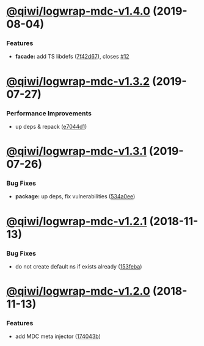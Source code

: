 # [@qiwi/logwrap-mdc-v1.4.0](https://github.com/qiwi/logwrap/compare/v1.3.2...v1.4.0) (2019-08-04)


### Features

* **facade:** add TS libdefs ([7f42d67](https://github.com/qiwi/logwrap/commit/7f42d67)), closes [#12](https://github.com/qiwi/logwrap/issues/12)

# [@qiwi/logwrap-mdc-v1.3.2](https://github.com/qiwi/logwrap/compare/v1.3.1...v1.3.2) (2019-07-27)


### Performance Improvements

* up deps & repack ([e7044d1](https://github.com/qiwi/logwrap/commit/e7044d1))

# [@qiwi/logwrap-mdc-v1.3.1](https://github.com/qiwi/logwrap/compare/v1.3.0...v1.3.1) (2019-07-26)


### Bug Fixes

* **package:** up deps, fix vulnerabilities ([534a0ee](https://github.com/qiwi/logwrap/commit/534a0ee))

# [@qiwi/logwrap-mdc-v1.2.1](https://github.com/qiwi/logwrap/compare/v1.2.0...v1.2.1) (2018-11-13)


### Bug Fixes

* do not create default ns if exists already ([153feba](https://github.com/qiwi/logwrap/commit/153feba))

# [@qiwi/logwrap-mdc-v1.2.0](https://github.com/qiwi/logwrap/compare/v1.1.0...v1.2.0) (2018-11-13)


### Features

* add MDC meta injector ([174043b](https://github.com/qiwi/logwrap/commit/174043b))
